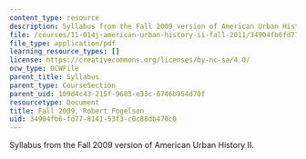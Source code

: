 ```yaml
---
content_type: resource
description: Syllabus from the Fall 2009 version of American Urban History II.
file: /courses/11-014j-american-urban-history-ii-fall-2011/34904fb6fd77814153f3c0c88db470c0_MIT11_014JF11_syllf09.pdf
file_type: application/pdf
learning_resource_types: []
license: https://creativecommons.org/licenses/by-nc-sa/4.0/
ocw_type: OCWFile
parent_title: Syllabus
parent_type: CourseSection
parent_uid: 109d4c43-215f-9683-e33c-6746b954d70f
resourcetype: Document
title: Fall 2009, Robert Fogelson
uid: 34904fb6-fd77-8141-53f3-c0c88db470c0
---
```

Syllabus from the Fall 2009 version of American Urban History II.